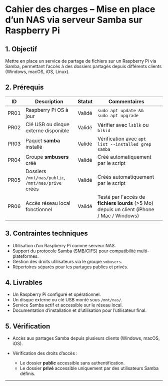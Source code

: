 # Cahier des charges – Mise en place d’un NAS via serveur Samba sur Raspberry Pi

## 1. Objectif

Mettre en place un service de partage de fichiers sur un Raspberry Pi via Samba, permettant l’accès à des dossiers partagés depuis différents clients (Windows, macOS, iOS, Linux).

## 2. Prérequis

| ID   | Description                                        | Statut | Commentaires                                                 |             |
| ---- | -------------------------------------------------- | ------ | ------------------------------------------------------------ | ----------- |
| PR01 | Raspberry Pi OS à jour                             | Validé | `sudo apt update && sudo apt upgrade`                        |             |
| PR02 | Clé USB ou disque externe disponible               | Validé | Vérifier avec `lsblk` ou `blkid`                             |             |
| PR03 | Paquet **samba** installé                          | Validé | Vérification avec `apt list --installed grep samba` |
| PR04 | Groupe **smbusers** créé                           | Validé | Créé automatiquement par le script                           |             |
| PR05 | Dossiers `/mnt/nas/public`, `/mnt/nas/prive` créés | Validé | Créés automatiquement par le script                          |             |
| PR06 | Accès réseau local fonctionnel                     | Validé | Testé par l'accès de **fichiers lourds** (>5 Mo) depuis un client (iPhone / Mac / Windows) |             |

## 3. Contraintes techniques

* Utilisation d’un Raspberry Pi comme serveur NAS.
* Support du protocole Samba (SMB/CIFS) pour compatibilité multi-plateformes.
* Gestion des droits utilisateurs via le groupe `smbusers`.
* Répertoires séparés pour les partages publics et privés.

## 4. Livrables

* Un Raspberry Pi configuré et opérationnel.
* Un disque externe ou clé USB monté sous `/mnt/nas/`.
* Service Samba actif et accessible sur le réseau local.
* Documentation d’installation et d’utilisation pour l’utilisateur final.

## 5. Vérification

* Accès aux partages Samba depuis plusieurs clients (Windows, macOS, iOS).
* Vérification des droits d’accès :

  * Le dossier **public** accessible sans authentification.
  * Le dossier **privé** accessible uniquement par des utilisateurs Samba définis.

---

